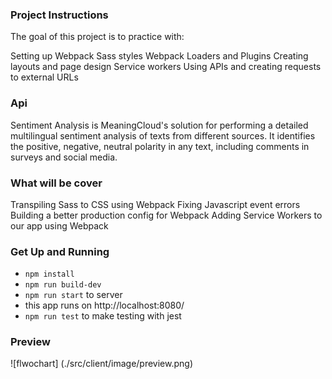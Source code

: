 ### Project Instructions

The goal of this project is to practice with:

Setting up Webpack
Sass styles
Webpack Loaders and Plugins
Creating layouts and page design
Service workers
Using APIs and creating requests to external URLs

### Api 
Sentiment Analysis is MeaningCloud's solution for performing a detailed multilingual sentiment analysis of texts from different sources.
It identifies the positive, negative, neutral polarity in any text, including comments in surveys and social media.


### What will be cover

Transpiling Sass to CSS using Webpack
Fixing Javascript event errors
Building a better production config for Webpack
Adding Service Workers to our app using Webpack


### Get Up and Running

- `npm install`
- `npm run build-dev`
- `npm run start` to server
- this app runs on http://localhost:8080/
- `npm run test` to make testing with jest

### Preview

![flwochart] (./src/client/image/preview.png)
